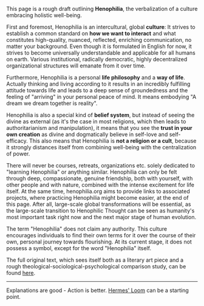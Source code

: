 This page is a rough draft outlining **Henophilia**, the verbalization of a culture embracing holistic well-being.

First and foremost, Henophilia is an intercultural, global **culture**: It strives to establish a common standard on **how we want to interact** and what constitutes high-quality, nuanced, reflected, enriching communication, no matter your background. Even though it is formulated in English for now, it strives to become universally understandable and applicable for all humans on earth. Various institutional, radically democratic, highly decentralized organizational structures will emanate from it over time.

Furthermore, Henophilia is a personal **life philosophy** and a **way of life**. Actually thinking and living according to it results in an incredibly fulfilling attitude towards life and leads to a deep sense of groundedness and the feeling of "arriving" in your personal peace of mind. It means embodying "A dream we dream together is reality".

Henophilia is also a special kind of **belief system**, but instead of seeing the divine as external (as it's the case in most religions, which then leads to authoritarianism and manipulation), it means that you see the **trust in your own creation** as divine and dogmatically believe in self-love and self-efficacy. This also means that Henophilia is **not a religion or a cult**, because it strongly distances itself from combining well-being with the centralization of power.

There will never be courses, retreats, organizations etc. solely dedicated to "learning Henophilia" or anything similar. Henophilia can only be felt through deep, compassionate, genuine friendship, both with yourself, with other people and with nature, combined with the intense excitement for life itself. At the same time, henophilia.org aims to provide links to associated projects, where practicing Henophilia might become easier, at the end of this page. After all, large-scale global transformations will be essential, as the large-scale transition to Henophilic Thought can be seen as humanity's most important task right now and the next major stage of human evolution.

The term "Henophilia" does not claim any authority. This culture encourages individuals to find their own terms for it over the course of their own, personal journey towards flourishing. At its current stage, it does not possess a symbol, except for the word "Henophilia" itself.

The full original text, which sees itself both as a literary art piece and a rough theological-sociological-psychological comparison study, can be found [here](/original).

---

Explanations are good - Action is better. [Hermes' Loom](https://hermesloom.org) can be a starting point.

